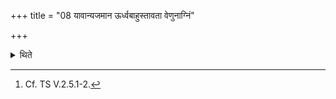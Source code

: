 +++
title = "08 यावान्यजमान ऊर्ध्वबाहुस्तावता वेणुनाग्निं"

+++

<details><summary>थिते</summary>

8. He measures (the site of) the fire-altar-building of the Āhavanīya by means of a Bambu (staff) of the size as much as the sacrificer standing with his arms raised[^1].   

[^1]: Cf. TS V.2.5.1-2.  
</details>
